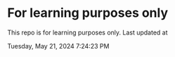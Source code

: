 # For learning purposes only
This repo is for learning purposes only.
Last updated at

Tuesday, May 21, 2024 7:24:23 PM

